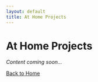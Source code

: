 ```yaml
---
layout: default
title: At Home Projects
---
```


# At Home Projects

_Content coming soon..._

[Back to Home](/)
